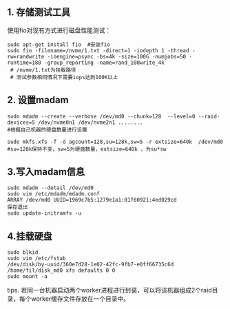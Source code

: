 ## 1. 存储测试工具
使用fio对现有方式进行磁盘性能测试：
```
sudo apt-get install fio  #安装fio
sudo fio -filename=/nvme/1.txt -direct=1 -iodepth 1 -thread -rw=randwrite -ioengine=psync -bs=4k -size=100G -numjobs=50 -runtime=180 -group_reporting -name=rand_100write_4k 
 # /nvme/1.txt为挂载路径
 # 测试参数相同情况下需要iops达到100K以上
```
## 2. 设置madam
```
sudo mdadm --create --verbose /dev/md0 --chunk=128  --level=0 --raid-devices=5 /dev/nvme0n1 /dev/nvme2n1 ........
#根据自己机器的硬盘数量进行设置
```
```
sudo mkfs.xfs -f -d agcount=128,su=128k,sw=5 -r extsize=640k  /dev/md0
#su=128k保持不变，sw=5为硬盘数量，extsize=640k ，为su*sw
```

## 3.写入madam信息
```
sudo mdadm --detail /dev/md0
sudo vim /etc/mdadm/mdadm.conf
ARRAY /dev/md0 UUID=1969c7b5:1279e1a1:01f60921:4ed029cd
保存退出
sudo update-initramfs -u
```

## 4.挂载硬盘
```
sudo blkid 
sudo vim /etc/fstab
/dev/disk/by-uuid/360e7d28-1e02-42fc-9fb7-e0ff66735c6d /home/fil/disk_md0 xfs defaults 0 0
sudo mount -a
```

tips.
若同一台机器启动两个worker进程进行封装，可以将该机器组成2个raid目录，每个worker缓存文件存放在一个目录中。

